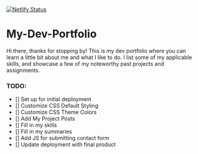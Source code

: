 [![Netlify Status](https://api.netlify.com/api/v1/badges/783eb0a5-7bae-47ab-8f71-7c6424fd41c4/deploy-status)](https://app.netlify.com/sites/evans-dev-portfolio/deploys)

# My-Dev-Portfolio
Hi there, thanks for stopping by! This is my dev portfolio where you can learn a little bit about me and what I like to do. I list some of my applicable skills, and showcase a few of my noteworthy past projects and assignments.

### TODO:
- [] Set up for initial deployment
- [] Customize CSS Default Styling
- [] Customize CSS Theme Colors
- [] Add My Project Posts
- [] Fill in my skills
- [] Fill in my summaries
- [] Add JS for submitting contact form
- [] Update deployment with final product
